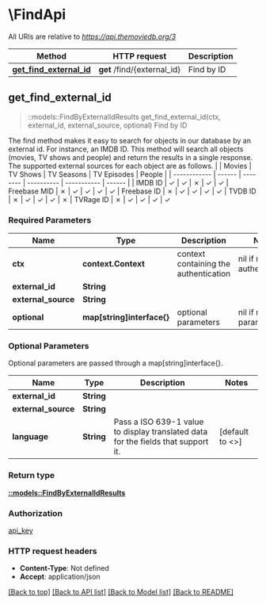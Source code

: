 # \FindApi

All URIs are relative to *https://api.themoviedb.org/3*

Method | HTTP request | Description
------------- | ------------- | -------------
[**get_find_external_id**](FindApi.md#get_find_external_id) | **get** /find/{external_id} | Find by ID



## get_find_external_id

> ::models::FindByExternalIdResults get_find_external_id(ctx, external_id, external_source, optional)
Find by ID

The find method makes it easy to search for objects in our database by an external id. For instance, an IMDB ID.  This method will search all objects (movies, TV shows and people) and return the results in a single response.  The supported external sources for each object are as follows.  |              | Movies | TV Shows | TV Seasons | TV Episodes | People | | ------------ | ------ | -------- | ---------- | ----------- | ------ | | IMDB ID      | ✓      | ✓        | ✗          | ✓           | ✓ | Freebase MID | ✗      | ✓        | ✓          | ✓           | ✓ | Freebase ID  | ✗      | ✓        | ✓          | ✓           | ✓ | TVDB ID      | ✗      | ✓        | ✓          | ✓           | ✗ | TVRage ID    | ✗      | ✓        | ✓          | ✓           | ✓ 

### Required Parameters


Name | Type | Description  | Notes
------------- | ------------- | ------------- | -------------
 **ctx** | **context.Context** | context containing the authentication | nil if no authentication
  **external_id** | **String**|  | 
  **external_source** | **String**|  | 
 **optional** | **map[string]interface{}** | optional parameters | nil if no parameters

### Optional Parameters

Optional parameters are passed through a map[string]interface{}.

Name | Type | Description  | Notes
------------- | ------------- | ------------- | -------------
 **external_id** | **String**|  | 
 **external_source** | **String**|  | 
 **language** | **String**| Pass a ISO 639-1 value to display translated data for the fields that support it. | [default to <<language>>]

### Return type

[**::models::FindByExternalIdResults**](find-by-external-id-results.md)

### Authorization

[api_key](../README.md#api_key)

### HTTP request headers

- **Content-Type**: Not defined
- **Accept**: application/json

[[Back to top]](#) [[Back to API list]](../README.md#documentation-for-api-endpoints) [[Back to Model list]](../README.md#documentation-for-models) [[Back to README]](../README.md)

